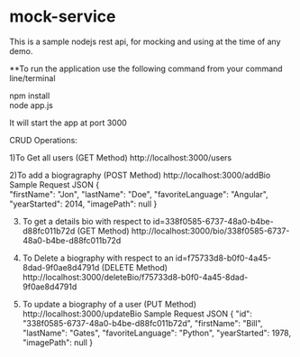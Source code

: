 # mock-service
This is a sample nodejs rest api, for mocking and using at the time of any demo.

**To run the application use the following command from your command line/terminal  

npm install   
node app.js   

It will start the app at port 3000

CRUD Operations:

1)To Get all users (GET Method)
http://localhost:3000/users


2)To add a biogragraphy (POST Method)
http://localhost:3000/addBio
Sample Request JSON
{	
	  "firstName": "Jon",
    "lastName": "Doe",
    "favoriteLanguage": "Angular",
    "yearStarted": 2014,
    "imagePath": null
}

3) To get a details bio with respect to id=338f0585-6737-48a0-b4be-d88fc011b72d   (GET Method)
http://localhost:3000/bio/338f0585-6737-48a0-b4be-d88fc011b72d


4) To Delete a biography with respect to an id=f75733d8-b0f0-4a45-8dad-9f0ae8d4791d (DELETE Method)
http://localhost:3000/deleteBio/f75733d8-b0f0-4a45-8dad-9f0ae8d4791d


5) To update a biography of a user (PUT Method)
http://localhost:3000/updateBio
Sample Request JSON
{
        "id": "338f0585-6737-48a0-b4be-d88fc011b72d",
        "firstName": "Bill",
        "lastName": "Gates",
        "favoriteLanguage": "Python",
        "yearStarted": 1978,
        "imagePath": null
 }
 
 
 
 
